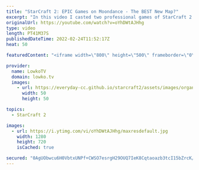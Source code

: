 ```yaml
---
title: "StarCraft 2: EPIC Games on Moondance - The BEST New Map?"
excerpt: "In this video I casted two professional games of StarCraft 2 on Moondance. Moondance is a map with a lot of bases but a short rush distance. A pocket third offers players a safe expansion but it has less mineral nodes than a regular base and only one gas geyser. This map is made by Marras, who also created"
originalUrl: https://youtube.com/watch?v=oYhDWtAJHhg
type: video
length: PT41M37S
publishedDateTime: 2022-02-24T11:52:17Z
heat: 50

featuredContent: "<iframe width=\"800\" height=\"500\" frameborder=\"0\" src=\"https://www.youtube.com/embed/oYhDWtAJHhg\" allow=\"accelerometer; autoplay; encrypted-media; gyroscope; picture-in-picture\" allowfullscreen></iframe>"

provider:
  name: LowkoTV
  domain: lowko.tv
  images:
    - url: https://everyday-cc.github.io/starcraft2/assets/images/organizations/lowko.tv-50x50.jpg
      width: 50
      height: 50

topics:
  - StarCraft 2

images:
  - url: https://i.ytimg.com/vi/oYhDWtAJHhg/maxresdefault.jpg
    width: 1280
    height: 720
    isCached: true

secured: "0AgUObwcu6H0VbtxUNPf+CWSO7esrgH29OUQ7IeK8Cqtaoazb3tcI15bZrcK/SlhmVEZ8KVZ5e+p1WEJGnZJqHDHkqi86DZAF7xea2tQqCmR/mU8dppJbRyVnjaFyviWYDr346235CuekCade0C7cn5kUdL0ZcZa+pI0Zkp8UhqZ8vChhonUC6+upSs4QsaeVsToKKxvh+SRXSA4epgNXuSotYkn5No80gNJsUQSVAzxgFI2fjojEaymCK19pzHNPXX2qWPk6RFM2R4227WFwbnLwZM4Ys7skXg5MDW8IxxQnopV6WPrCn/Ge85u/kRPPEEb4He3zW8y/PbQ+enGBkZPcbkR7ZfXF7b5u5IuKMAe3F+rkcXUxpwi6Lz+ckdnFdMlG64d+3i4CH8b4x3GY8i0MGs0VNQHkw2akDzRyp0=;lxPgfAzLQN8APEZePGuzgw=="
---
```


